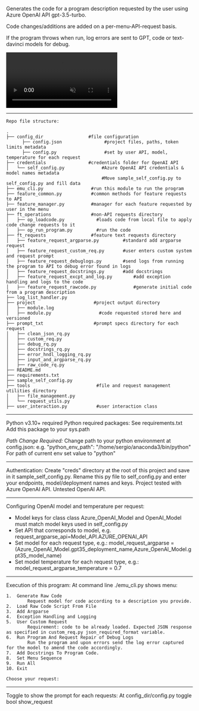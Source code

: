 Generates the code for a program description requested by the user using Azure OpenAI API gpt-3.5-turbo.

Code changes/additions are added on a per-menu-API-request basis.

If the program throws when run, log errors are sent to GPT, code or text-davinci models for debug.

<video src="https://github.com/sergiosolorzano/emu/assets/24430655/bb6f7a3c-b6de-4abe-870d-866651a1536e" controls="controls" muted="muted" playsinline="playsinline">
      </video>

---------------------------------------------
```
Repo file structure:

.
├── config_dir                 #file configuration
      ├── config.json                #project files, paths, token limits metadata 
      ├── config.py                  #set by user API, model, temperature for each request
├── credentials                #credentials folder for OpenAI API
│   └── self_config.py              #Azure OpenAI API credentials & model names metadata
                                    #Move sample_self_config.py to self_config.py and fill data
├── emu_cli.py                  #run this module to run the program
├── feature_common.py 	        #common methods for feature requests to API
├── feature_manager.py          #manager for each feature requested by user in the menu
├── ft_operations               #non-API requests directory
│   ├── op_loadcode.py 		      #loads code from local file to apply code change requests to it
│   ├── op_run_program.py 	      #run the code
├── ft_requests                 #feature text requests directory
│   ├── feature_request_argparse.py 		#standard add argparse request
│   ├── feature_request_custom_req.py 		#user enters custom system and request prompt
│   ├── feature_request_debuglogs.py 		#send logs from running the program to API to debug error found in logs
│   ├── feature_request_docstrings.py 		#add docstrings
│   ├── feature_request_excpt_and_log.py        #add exception handling and logs to the code
│   ├── feature_request_rawcode.py              #generate initial code from a program description
├── log_list_handler.py 										
├── project                      #project output directory
│   ├── module.log 
│   ├── module.py                  #code requested stored here and versioned
├── prompt_txt                   #prompt specs directory for each request
│   ├── clean_json_rq.py
│   ├── custom_req.py
│   ├── debug_rq.py
│   ├── docstrings_rq.py
│   ├── error_hndl_logging_rq.py
│   ├── input_and_argparse_rq.py
│   ├── raw_code_rq.py
├── README.md
├── requirements.txt
├── sample_self_config.py
├── tools                         #file and request management utilities directory
│   ├── file_management.py
│   └── request_utils.py
├── user_interaction.py           #user interaction class
```
---------------------------------------------

Python v3.10+ required
Python required packages: See requirements.txt
Add this package to your sys.path

*Path Change Required:*
Change path to your python environment at config.json: e.g. "python_env_path": "/home/sergio/anaconda3/bin/python"
For path of current env set value to "python"

---------------------------------------------

Authentication:
Create "creds" directory at the root of this project and save in it sample_self_config.py. Rename this py file to self_config.py and enter your endpoints, model/deployment names and keys.
Project tested with Azure OpenAI API. Untested OpenAI API.

---------------------------------------------

Configuring OpenAI model and temperature per request:
- Model keys for class class Azure_OpenAI_Model and OpenAI_Model must match model keys used in self_config.py
- Set API that corresponds to model, e.g.
    request_argparse_api=Model_API.AZURE_OPENAI_API
- Set model for each request type, e.g.:
    model_request_argparse = (Azure_OpenAI_Model.gpt35_deployment_name,Azure_OpenAI_Model.gpt35_model_name)
- Set model temperature for each request type, e.g.:
    model_request_argparse_temperature = 0.7

---------------------------------------------

Execution of this program: 
At command line ./emu_cli.py shows menu:
```
1.  Generate Raw Code
        Request model for code according to a description you provide.
2.  Load Raw Code Script From File
3.  Add Argparse
4.  Exception Handling and Logging
5.  User Custom Request
        Requirement: code to be already loaded. Expected JSON response as specified in custom_req.py json_required_format variable.
6.  Run Program And Request Repair of Debug Logs
        Run the program and upon errors send the log error captured for the model to amend the code accordingly.
7.  Add Docstrings To Program Code.
8.  Set Menu Sequence
9.  Run All
10. Exit

Choose your request: 
```

----------------------------------------------

Toggle to show the prompt for each requests: At config_dir/config.py toggle bool show_request
